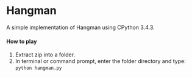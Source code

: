 # Hangman
A simple implementation of Hangman using CPython 3.4.3.

#### How to play
1. Extract zip into a folder.
2. In terminal or command prompt, enter the folder directory and type: <code>python hangman.py
